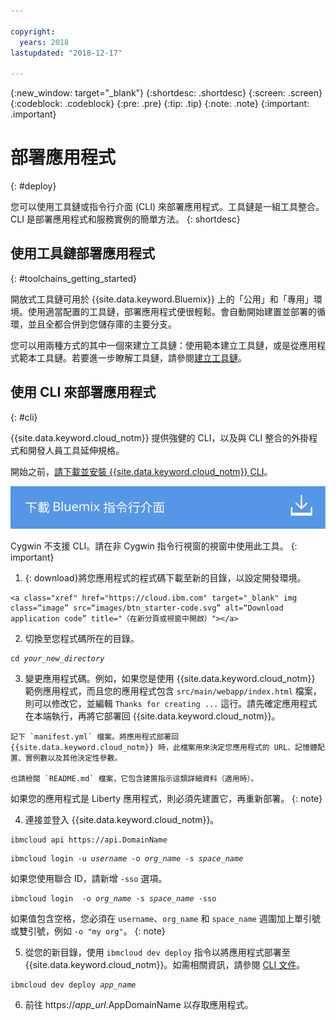 ```yaml
---

copyright:
  years: 2018
lastupdated: "2018-12-17"

---
```


{:new_window: target="_blank"}
{:shortdesc: .shortdesc}
{:screen: .screen}
{:codeblock: .codeblock}
{:pre: .pre}
{:tip: .tip}
{:note: .note}
{:important: .important}

# 部署應用程式
{: #deploy}

您可以使用工具鏈或指令行介面 (CLI) 來部署應用程式。工具鏈是一組工具整合。CLI 是部署應用程式和服務實例的簡單方法。
{: shortdesc}

## 使用工具鏈部署應用程式
{: #toolchains_getting_started}

開放式工具鏈可用於 {{site.data.keyword.Bluemix}} 上的「公用」和「專用」環境。使用適當配置的工具鏈，部署應用程式便很輕鬆。會自動開始建置並部署的循環，並且全都合併到您儲存庫的主要分支。

您可以用兩種方式的其中一個來建立工具鏈：使用範本建立工具鏈，或是從應用程式範本工具鏈。若要進一步瞭解工具鏈，請參閱[建立工具鏈](/docs/services/ContinuousDelivery/toolchains_working.html#toolchains_getting_started)。

## 使用 CLI 來部署應用程式
{: #cli}

{{site.data.keyword.cloud_notm}} 提供強健的 CLI，以及與 CLI 整合的外掛程式和開發人員工具延伸規格。

開始之前，[請下載並安裝 {{site.data.keyword.cloud_notm}} CLI](/docs/cli/index.html)。

<p>
<a class="xref" href="https://cloud.ibm.com/docs/cli/index.html#overview" target="_blank" title="（在新分頁或視窗中開啟）"><img class="image" src="images/btn_bx_commandline.svg" alt="下載 IBM Cloud Developer Tools" /></a>
</p>

Cygwin 不支援 CLI。請在非 Cygwin 指令行視窗的視窗中使用此工具。
{: important}

  1. {: download}將您應用程式的程式碼下載至新的目錄，以設定開發環境。

    <a class="xref" href="https://cloud.ibm.com" target="_blank" img class=“image” src=“images/btn_starter-code.svg” alt=“Download application code” title="（在新分頁或視窗中開啟）"></a>

  2. 切換至您程式碼所在的目錄。

  <pre class="pre"><code class="hljs">cd <var class="keyword varname">your_new_directory</var></code></pre>

  3.  變更應用程式碼。例如，如果您是使用 {{site.data.keyword.cloud_notm}} 範例應用程式，而且您的應用程式包含 `src/main/webapp/index.html` 檔案，則可以修改它，並編輯 `Thanks for creating ...` 這行。請先確定應用程式在本端執行，再將它部署回 {{site.data.keyword.cloud_notm}}。

    記下 `manifest.yml` 檔案。將應用程式部署回 {{site.data.keyword.cloud_notm}} 時，此檔案用來決定您應用程式的 URL、記憶體配置、實例數以及其他決定性參數。

    也請檢閱 `README.md` 檔案，它包含建置指示這類詳細資料（適用時）。

  如果您的應用程式是 Liberty 應用程式，則必須先建置它，再重新部署。
  {: note}

  4. 連接並登入 {{site.data.keyword.cloud_notm}}。

  <pre class="pre"><code class="hljs">ibmcloud api https://api.<span class="keyword" data-hd-keyref="DomainName">DomainName</span></code></pre>

  <pre class="pre"><code class="hljs">ibmcloud login -u <var class="keyword varname" data-hd-keyref="user_ID">username</var> -o <var class="keyword varname" data-hd-keyref="org_name">org_name</var> -s <var class="keyword varname" data-hd-keyref="space_name">space_name</var></code></pre>

  如果您使用聯合 ID，請新增 `-sso` 選項。

  <pre class="pre"><code class="hljs">ibmcloud login  -o <var class="keyword varname" data-hd-keyref="org_name">org_name</var> -s <var class="keyword varname" data-hd-keyref="space_name">space_name</var> -sso</code></pre>

  如果值包含空格，您必須在 `username`、`org_name` 和 `space_name` 週圍加上單引號或雙引號，例如 `-o "my org"`。
  {: note}

  5. 從您的新目錄，使用 `ibmcloud dev deploy` 指令以將應用程式部署至 {{site.data.keyword.cloud_notm}}。如需相關資訊，請參閱 [CLI 文件](/docs/cli/idt/commands.html#deploy)。

  <pre class="pre"><code class="hljs">ibmcloud dev deploy <var class="keyword varname" data-hd-keyref="app_name">app_name</var></code></pre>

  6. 前往 https://<var class="keyword varname" data-hd-keyref="app_url">app_url</var>.<span class="keyword" data-hd-keyref="APPDomain">AppDomainName</span> 以存取應用程式。
